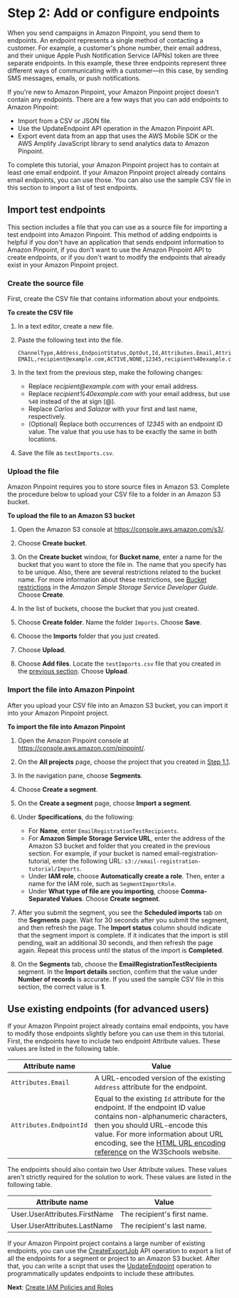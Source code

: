 # Step 2: Add or configure endpoints<a name="tutorials-email-prefs-part-2"></a>

When you send campaigns in Amazon Pinpoint, you send them to endpoints\. An endpoint represents a single method of contacting a customer\. For example, a customer's phone number, their email address, and their unique Apple Push Notification Service \(APNs\) token are three separate endpoints\. In this example, these three endpoints represent three different ways of communicating with a customer—in this case, by sending SMS messages, emails, or push notifications\.

If you're new to Amazon Pinpoint, your Amazon Pinpoint project doesn't contain any endpoints\. There are a few ways that you can add endpoints to Amazon Pinpoint:
+ Import from a CSV or JSON file\.
+ Use the UpdateEndpoint API operation in the Amazon Pinpoint API\.
+ Export event data from an app that uses the AWS Mobile SDK or the AWS Amplify JavaScript library to send analytics data to Amazon Pinpoint\.

To complete this tutorial, your Amazon Pinpoint project has to contain at least one email endpoint\. If your Amazon Pinpoint project already contains email endpoints, you can use those\. You can also use the sample CSV file in this section to import a list of test endpoints\.

## Import test endpoints<a name="tutorials-email-prefs-part-2-import"></a>

This section includes a file that you can use as a source file for importing a test endpoint into Amazon Pinpoint\. This method of adding endpoints is helpful if you don't have an application that sends endpoint information to Amazon Pinpoint, if you don't want to use the Amazon Pinpoint API to create endpoints, or if you don't want to modify the endpoints that already exist in your Amazon Pinpoint project\.

### Create the source file<a name="tutorials-email-prefs-part-2-import-create"></a>

First, create the CSV file that contains information about your endpoints\.

**To create the CSV file**

1. In a text editor, create a new file\.

1. Paste the following text into the file\.

   ```
   ChannelType,Address,EndpointStatus,OptOut,Id,Attributes.Email,Attributes.EndpointId,User.UserAttributes.FirstName,User.UserAttributes.LastName
   EMAIL,recipient@example.com,ACTIVE,NONE,12345,recipient%40example.com,12345,Carlos,Salazar
   ```

1. In the text from the previous step, make the following changes:
   + Replace *recipient@example\.com* with your email address\.
   + Replace *recipient%40example\.com* with your email address, but use `%40` instead of the at sign \(@\)\.
   + Replace *Carlos* and *Salazar* with your first and last name, respectively\.
   + \(Optional\) Replace both occurrences of *12345* with an endpoint ID value\. The value that you use has to be exactly the same in both locations\.

1. Save the file as `testImports.csv`\.

### Upload the file<a name="tutorials-email-prefs-part-2-import-upload"></a>

Amazon Pinpoint requires you to store source files in Amazon S3\. Complete the procedure below to upload your CSV file to a folder in an Amazon S3 bucket\.

**To upload the file to an Amazon S3 bucket**

1. Open the Amazon S3 console at [https://console\.aws\.amazon\.com/s3/](https://console.aws.amazon.com/s3/)\.

1. Choose **Create bucket**\.

1. On the **Create bucket** window, for **Bucket name**, enter a name for the bucket that you want to store the file in\. The name that you specify has to be unique\. Also, there are several restrictions related to the bucket name\. For more information about these restrictions, see [Bucket restrictions](https://docs.aws.amazon.com/AmazonS3/latest/dev/BucketRestrictions.html) in the *Amazon Simple Storage Service Developer Guide*\. Choose **Create**\.

1. In the list of buckets, choose the bucket that you just created\.

1. Choose **Create folder**\. Name the folder `Imports`\. Choose **Save**\.

1. Choose the **Imports** folder that you just created\.

1. Choose **Upload**\.

1. Choose **Add files**\. Locate the `testImports.csv` file that you created in the [previous section](#tutorials-email-prefs-part-2-import-create)\. Choose **Upload**\.

### Import the file into Amazon Pinpoint<a name="tutorials-email-prefs-part-2-import-segment"></a>

After you upload your CSV file into an Amazon S3 bucket, you can import it into your Amazon Pinpoint project\.

**To import the file into Amazon Pinpoint**

1. Open the Amazon Pinpoint console at [https://console\.aws\.amazon\.com/pinpoint/](https://console.aws.amazon.com/pinpoint/)\.

1. On the **All projects** page, choose the project that you created in [Step 1\.1](tutorials-email-prefs-part-1.md#tutorials-email-prefs-part-1-create-project)\.

1. In the navigation pane, choose **Segments**\.

1. Choose **Create a segment**\.

1. On the **Create a segment** page, choose **Import a segment**\.

1. Under **Specifications**, do the following:
   + For **Name**, enter `EmailRegistrationTestRecipients`\.
   + For **Amazon Simple Storage Service URL**, enter the address of the Amazon S3 bucket and folder that you created in the previous section\. For example, if your bucket is named email\-registration\-tutorial, enter the following URL: `s3://email-registration-tutorial/Imports`\.
   + Under **IAM role**, choose **Automatically create a role**\. Then, enter a name for the IAM role, such as `SegmentImportRole`\.
   + Under **What type of file are you importing**, choose **Comma\-Separated Values**\. Choose **Create segment**\.

1. After you submit the segment, you see the **Scheduled imports** tab on the **Segments** page\. Wait for 30 seconds after you submit the segment, and then refresh the page\. The **Import status** column should indicate that the segment import is complete\. If it indicates that the import is still pending, wait an additional 30 seconds, and then refresh the page again\. Repeat this process until the status of the import is **Completed**\.

1. On the **Segments** tab, choose the **EmailRegistrationTestRecipients** segment\. In the **Import details** section, confirm that the value under **Number of records** is accurate\. If you used the sample CSV file in this section, the correct value is **1**\.

## Use existing endpoints \(for advanced users\)<a name="tutorials-email-prefs-part-2-use-existing"></a>

If your Amazon Pinpoint project already contains email endpoints, you have to modify those endpoints slightly before you can use them in this tutorial\. First, the endpoints have to include two endpoint Attribute values\. These values are listed in the following table\.


| Attribute name | Value | 
| --- | --- | 
|  `Attributes.Email`  |  A URL\-encoded version of the existing `Address` attribute for the endpoint\.  | 
|  `Attributes.EndpointId`  |  Equal to the existing `Id` attribute for the endpoint\. If the endpoint ID value contains non\-alphanumeric characters, then you should URL\-encode this value\.  For more information about URL encoding, see the [HTML URL encoding reference](https://www.w3schools.com/tags/ref_urlencode.asp) on the W3Schools website\.   | 

The endpoints should also contain two User Attribute values\. These values aren't strictly required for the solution to work\. These values are listed in the following table\.


| Attribute name | Value | 
| --- | --- | 
| User\.UserAttributes\.FirstName | The recipient's first name\. | 
| User\.UserAttributes\.LastName | The recipient's last name\. | 

If your Amazon Pinpoint project contains a large number of existing endpoints, you can use the [CreateExportJob](https://docs.aws.amazon.com/pinpoint/latest/apireference/apps-application-id-jobs-export.html#CreateExportJob) API operation to export a list of all the endpoints for a segment or project to an Amazon S3 bucket\. After that, you can write a script that uses the [UpdateEndpoint](https://docs.aws.amazon.com/pinpoint/latest/apireference/apps-application-id-endpoints-endpoint-id.html#UpdateEndpoint) operation to programmatically updates endpoints to include these attributes\.

**Next**: [Create IAM Policies and Roles](tutorials-email-prefs-part-3.md)